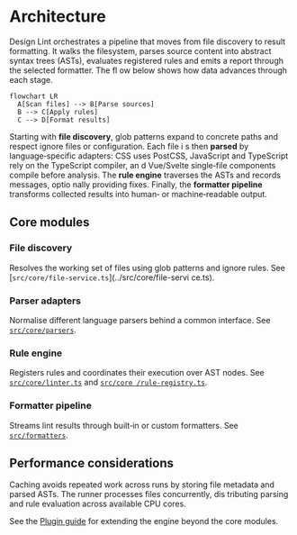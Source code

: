 # Architecture

Design Lint orchestrates a pipeline that moves from file discovery to result formatting. It walks the filesystem, parses source
content into abstract syntax trees (ASTs), evaluates registered rules and emits a report through the selected formatter. The fl
ow below shows how data advances through each stage.

```mermaid
flowchart LR
  A[Scan files] --> B[Parse sources]
  B --> C[Apply rules]
  C --> D[Format results]
```

Starting with **file discovery**, glob patterns expand to concrete paths and respect ignore files or configuration. Each file i
s then **parsed** by language‑specific adapters: CSS uses PostCSS, JavaScript and TypeScript rely on the TypeScript compiler, an
d Vue/Svelte single‑file components compile before analysis. The **rule engine** traverses the ASTs and records messages, optio
nally providing fixes. Finally, the **formatter pipeline** transforms collected results into human‑ or machine‑readable output.

## Core modules

### File discovery

Resolves the working set of files using glob patterns and ignore rules. See [`src/core/file-service.ts`](../src/core/file-servi
ce.ts).

### Parser adapters

Normalise different language parsers behind a common interface. See [`src/core/parsers`](../src/core/parsers).

### Rule engine

Registers rules and coordinates their execution over AST nodes. See [`src/core/linter.ts`](../src/core/linter.ts) and [`src/core
/rule-registry.ts`](../src/core/rule-registry.ts).

### Formatter pipeline

Streams lint results through built‑in or custom formatters. See [`src/formatters`](../src/formatters).

## Performance considerations

Caching avoids repeated work across runs by storing file metadata and parsed ASTs. The runner processes files concurrently, dis
tributing parsing and rule evaluation across available CPU cores.

See the [Plugin guide](plugins.md) for extending the engine beyond the core modules.
